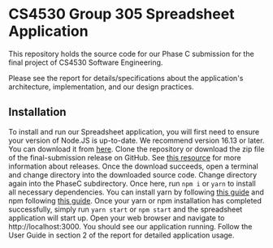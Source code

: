 # CS4530 Group 305 Spreadsheet Application

This repository holds the source code for our Phase C submission for the final project of CS4530 Software Engineering.

Please see the report for details/specifications about the application's architecture, implementation, and our design practices.

## Installation
To install and run our Spreadsheet application, you will first need to ensure your version of Node.JS is up-to-date. We recommend 
version 16.13 or later. You can download it from [here](https://nodejs.org/en/). Clone the repository or download the zip file of the final-submission 
release on GitHub. See [this resource](https://docs.github.com/en/repositories/releasing-projects-on-github/about-releases) for more information about releases. Once the download succeeds, open a terminal and change 
directory into the downloaded source code. Change directory again into the PhaseC subdirectory. Once here, run `npm i` or `yarn` to install 
all necessary dependencies. You can install yarn by following [this guide](https://classic.yarnpkg.com/lang/en/docs/install/#mac-stable) and npm following [this guide](https://docs.npmjs.com/downloading-and-installing-node-js-and-npm). Once your yarn or npm installation has 
completed successfully, simply run `yarn start` or `npm start` and the spreadsheet application will start up. Open your web browser and 
navigate to http://localhost:3000. You should see our application running. Follow the User Guide in section 2 of the report for detailed application usage.
